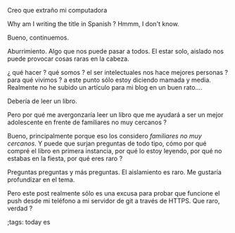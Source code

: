 Creo que extraño mi computadora

Why am I writing the title in Spanish ? Hmmm, I don't know.

Bueno, continuemos.

Aburrimiento. Algo que nos puede
pasar a todos. El estar solo, aislado nos puede provocar cosas raras en la cabeza.

¿ qué hacer ? qué somos ? el
ser intelectuales nos hace mejores personas ? para qué vivimos ?
a este punto sólo estoy diciendo mamada y media. Realmente no
he subido un artículo para mi blog
en un buen rato....

Debería de leer un libro.

Pero por qué me avergonzaría leer
un libro que me ayudará a ser un mejor adolescente en frente de familiares no muy cercanos ? 

Bueno, principalmente porque eso los considero _familiares no muy cercanos_. Y puede que surjan preguntas de todo tipo, cómo por 
qué compré el libro en primera instancia, por qué lo estoy leyendo, por qué no estabas en la fiesta, por qué eres raro ?

Preguntas preguntas y más preguntas. El aislamiento es raro. Me gustaría profundizar en el tema.

Pero este post realmente sólo es una excusa para probar que funcione el push desde mi teléfono a mi servidor de git a través de HTTPS. Que raro, verdad ?


;tags: today es